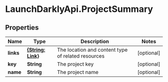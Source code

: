 # LaunchDarklyApi.ProjectSummary

## Properties

Name | Type | Description | Notes
------------ | ------------- | ------------- | -------------
**links** | [**{String: Link}**](Link.md) | The location and content type of related resources | [optional] 
**key** | **String** | The project key | [optional] 
**name** | **String** | The project name | [optional] 


